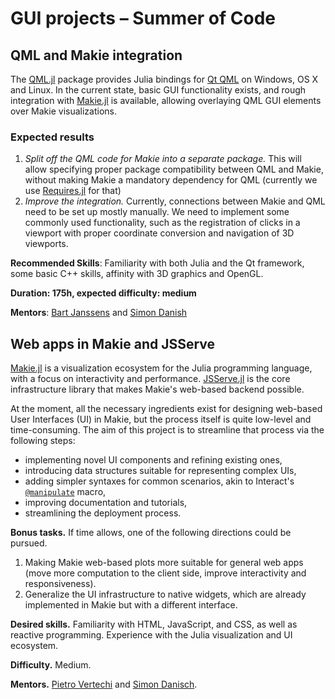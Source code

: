 #  GUI projects – Summer of Code

## QML and Makie integration

The [QML.jl](https://github.com/barche/QML.jl) package provides Julia bindings for [Qt QML](https://doc.qt.io/qt-5/qtqml-index.html) on Windows, OS X and Linux. In the current state, basic GUI functionality exists, and rough integration with [Makie.jl](https://github.com/JuliaPlots/Makie.jl) is available, allowing overlaying QML GUI elements over Makie visualizations.

### Expected results

1. *Split off the QML code for Makie into a separate package.* This will allow specifying proper package compatibility between QML and Makie, without making Makie a mandatory dependency for QML (currently we use [Requires.jl](https://github.com/JuliaPackaging/Requires.jl) for that)
2. *Improve the integration.* Currently, connections between Makie and QML need to be set up mostly manually. We need to implement some commonly used functionality, such as the registration of clicks in a viewport with proper coordinate conversion and navigation of 3D viewports.

**Recommended Skills**: Familiarity with both Julia and the Qt framework, some basic C++ skills, affinity with 3D graphics and OpenGL.

**Duration: 175h, expected difficulty: medium**

**Mentors**: [Bart Janssens](https://github.com/barche) and [Simon Danish](https://github.com/SimonDanisch)

## Web apps in Makie and JSServe

[Makie.jl](https://github.com/JuliaPlots/Makie.jl) is a visualization ecosystem for the Julia programming language, with a focus on interactivity and performance.
[JSServe.jl](https://github.com/SimonDanisch/JSServe.jl) is the core infrastructure library that makes Makie's web-based backend possible.

At the moment, all the necessary ingredients exist for designing web-based User Interfaces (UI) in Makie, but the process itself is quite low-level and time-consuming.
The aim of this project is to streamline that process via the following steps:
- implementing novel UI components and refining existing ones,
- introducing data structures suitable for representing complex UIs,
- adding simpler syntaxes for common scenarios, akin to Interact's [`@manipulate`](https://github.com/JuliaGizmos/Interact.jl#manipulate) macro,
- improving documentation and tutorials,
- streamlining the deployment process.

**Bonus tasks.** If time allows, one of the following directions could be pursued.
1. Making Makie web-based plots more suitable for general web apps (move more computation to the client side, improve interactivity and responsiveness).
2. Generalize the UI infrastructure to native widgets, which are already implemented in Makie but with a different interface.

**Desired skills.** Familiarity with HTML, JavaScript, and CSS, as well as reactive programming. Experience with the Julia visualization and UI ecosystem.

**Difficulty.** Medium.

**Mentors.** [Pietro Vertechi](https://github.com/piever) and [Simon Danisch](https://github.com/SimonDanisch/).